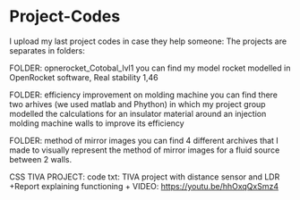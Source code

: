 # Project-Codes
I upload my last project codes in case they help someone:
The projects are separates in folders:


FOLDER: opnerocket_Cotobal_lvl1
  you can find my model rocket modelled in OpenRocket software, Real stability 1,46
  
FOLDER: efficiency improvement on molding machine
  you can find there two arhives (we used matlab and Phython) in which my project group modelled the calculations for an insulator material around an injection molding machine walls to improve its efficiency
  
FOLDER: method of mirror images
  you can find 4 different archives that I made to visually represent the method of mirror images for a fluid source between 2 walls.

CSS TIVA PROJECT: code txt: TIVA project with distance sensor and LDR +Report explaining functioning + VIDEO: https://youtu.be/hhOxqQxSmz4

